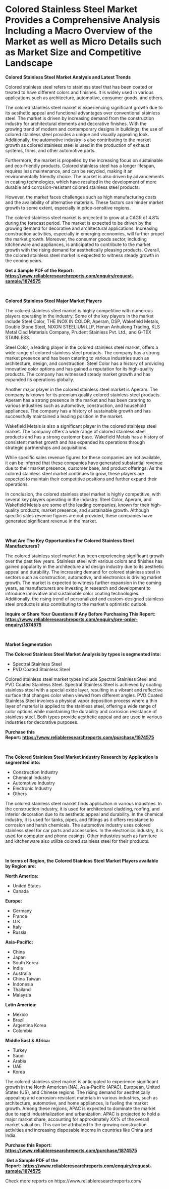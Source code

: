 <p><h1>Colored Stainless Steel Market Provides a Comprehensive Analysis Including a Macro Overview of the Market as well as Micro Details such as Market Size and Competitive Landscape</h1></p><p><strong>Colored Stainless Steel Market Analysis and Latest Trends</strong></p>
<p><p>Colored stainless steel refers to stainless steel that has been coated or treated to have different colors and finishes. It is widely used in various applications such as architecture, automotive, consumer goods, and others.</p><p>The colored stainless steel market is experiencing significant growth due to its aesthetic appeal and functional advantages over conventional stainless steel. The market is driven by increasing demand from the construction industry for architectural elements and decorative finishes. With the growing trend of modern and contemporary designs in buildings, the use of colored stainless steel provides a unique and visually appealing look. Additionally, the automotive industry is also contributing to the market growth as colored stainless steel is used in the production of exhaust systems, trims, and other automotive parts.</p><p>Furthermore, the market is propelled by the increasing focus on sustainable and eco-friendly products. Colored stainless steel has a longer lifespan, requires less maintenance, and can be recycled, making it an environmentally friendly choice. The market is also driven by advancements in coating technologies, which have resulted in the development of more durable and corrosion-resistant colored stainless steel products.</p><p>However, the market faces challenges such as high manufacturing costs and the availability of alternative materials. These factors can hinder market growth to some extent, especially in price-sensitive regions.</p><p>The colored stainless steel market is projected to grow at a CAGR of 4.8% during the forecast period. The market is expected to be driven by the growing demand for decorative and architectural applications. Increasing construction activities, especially in emerging economies, will further propel the market growth. Moreover, the consumer goods sector, including kitchenware and appliances, is anticipated to contribute to the market growth with the rising demand for aesthetically pleasing products. Overall, the colored stainless steel market is expected to witness steady growth in the coming years.</p></p>
<p><strong>Get a Sample PDF of the Report:&nbsp; <a href="https://www.reliableresearchreports.com/enquiry/request-sample/1874575">https://www.reliableresearchreports.com/enquiry/request-sample/1874575</a></strong></p>
<p>&nbsp;</p>
<p><strong>Colored Stainless Steel Major Market Players</strong></p>
<p><p>The colored stainless steel market is highly competitive with numerous players operating in the industry. Some of the key players in the market include Steel Color, THE INOX IN COLOR, Aperam, DSP, Wakefield Metals, Double Stone Steel, NIXON STEELIUM LLP, Henan Anhuilong Trading, KLS Metal Clad Materials Company, Prudent Stainless Pvt. Ltd., and G-TEX STAINLESS.</p><p>Steel Color, a leading player in the colored stainless steel market, offers a wide range of colored stainless steel products. The company has a strong market presence and has been catering to various industries such as architecture, design, and construction. Steel Color has a history of providing innovative color options and has gained a reputation for its high-quality products. The company has witnessed steady market growth and has expanded its operations globally.</p><p>Another major player in the colored stainless steel market is Aperam. The company is known for its premium quality colored stainless steel products. Aperam has a strong presence in the market and has been catering to various industries such as automotive, construction, and household appliances. The company has a history of sustainable growth and has successfully maintained a leading position in the market.</p><p>Wakefield Metals is also a significant player in the colored stainless steel market. The company offers a wide range of colored stainless steel products and has a strong customer base. Wakefield Metals has a history of consistent market growth and has expanded its operations through strategic partnerships and acquisitions.</p><p>While specific sales revenue figures for these companies are not available, it can be inferred that these companies have generated substantial revenue due to their market presence, customer base, and product offerings. As the colored stainless steel market continues to grow, these players are expected to maintain their competitive positions and further expand their operations.</p><p>In conclusion, the colored stainless steel market is highly competitive, with several key players operating in the industry. Steel Color, Aperam, and Wakefield Metals are some of the leading companies, known for their high-quality products, market presence, and sustainable growth. Although specific sales revenue figures are not provided, these companies have generated significant revenue in the market.</p></p>
<p>&nbsp;</p>
<p><strong>What Are The Key Opportunities For Colored Stainless Steel Manufacturers?</strong></p>
<p><p>The colored stainless steel market has been experiencing significant growth over the past few years. Stainless steel with various colors and finishes has gained popularity in the architecture and design industry due to its aesthetic appeal and durability. The increasing demand for colored stainless steel in sectors such as construction, automotive, and electronics is driving market growth. The market is expected to witness further expansion in the coming years, as manufacturers are investing in research and development to introduce innovative and sustainable color coating technologies. Additionally, the rising trend of personalized and custom-designed stainless steel products is also contributing to the market's optimistic outlook.</p></p>
<p><strong>Inquire or Share Your Questions If Any Before Purchasing This Report: <a href="https://www.reliableresearchreports.com/enquiry/pre-order-enquiry/1874575">https://www.reliableresearchreports.com/enquiry/pre-order-enquiry/1874575</a></strong></p>
<p>&nbsp;</p>
<p><strong>Market Segmentation</strong></p>
<p><strong>The Colored Stainless Steel Market Analysis by types is segmented into:</strong></p>
<p><ul><li>Spectral Stainless Steel</li><li>PVD Coated Stainless Steel</li></ul></p>
<p><p>Colored stainless steel market types include Spectral Stainless Steel and PVD Coated Stainless Steel. Spectral Stainless Steel is achieved by coating stainless steel with a special oxide layer, resulting in a vibrant and reflective surface that changes color when viewed from different angles. PVD Coated Stainless Steel involves a physical vapor deposition process where a thin layer of material is applied to the stainless steel, offering a wide range of color options while maintaining the durability and corrosion resistance of stainless steel. Both types provide aesthetic appeal and are used in various industries for decorative purposes.</p></p>
<p><strong>Purchase this Report:&nbsp;<a href="https://www.reliableresearchreports.com/purchase/1874575">https://www.reliableresearchreports.com/purchase/1874575</a></strong></p>
<p>&nbsp;</p>
<p><strong>The Colored Stainless Steel Market Industry Research by Application is segmented into:</strong></p>
<p><ul><li>Construction Industry</li><li>Chemical Industry</li><li>Automotive Industry</li><li>Electronic Industry</li><li>Others</li></ul></p>
<p><p>The colored stainless steel market finds application in various industries. In the construction industry, it is used for architectural cladding, roofing, and interior decoration due to its aesthetic appeal and durability. In the chemical industry, it is used for tanks, pipes, and fittings as it offers resistance to corrosion and harsh chemicals. The automotive industry uses colored stainless steel for car parts and accessories. In the electronics industry, it is used for computer and phone casings. Other industries such as furniture and kitchenware also utilize colored stainless steel for their products.</p></p>
<p>&nbsp;</p>
<p><strong>In terms of Region, the Colored Stainless Steel Market Players available by Region are:</strong></p>
<p>
    <p> <strong> North America: </strong>
        <ul>
            <li>United States</li>
            <li>Canada</li>
        </ul>
        </p> 
    <p> <strong> Europe: </strong>
        <ul>
            <li>Germany</li>
            <li>France</li>
            <li>U.K.</li>
            <li>Italy</li>
            <li>Russia</li>
        </ul>
        </p> 
    <p> <strong> Asia-Pacific: </strong>
        <ul>
            <li>China</li>
            <li>Japan</li>
            <li>South Korea</li>
            <li>India</li>
            <li>Australia</li>
            <li>China Taiwan</li>
            <li>Indonesia</li>
            <li>Thailand</li>
            <li>Malaysia</li>
        </ul>
        </p> 
    <p> <strong> Latin America: </strong>
        <ul>
            <li>Mexico</li>
            <li>Brazil</li>
            <li>Argentina Korea</li>
            <li>Colombia</li>
        </ul>
        </p> 
    <p> <strong> Middle East & Africa: </strong>
        <ul>
            <li>Turkey</li>
            <li>Saudi</li>
            <li>Arabia</li>
            <li>UAE</li>
            <li>Korea</li>
        </ul>
    </p>
    </p>
<p><p>The colored stainless steel market is anticipated to experience significant growth in the North American (NA), Asia-Pacific (APAC), European, United States (US), and Chinese regions. The rising demand for aesthetically appealing and corrosion-resistant materials in various industries, such as architecture, automotive, and home appliances, is fueling the market growth. Among these regions, APAC is expected to dominate the market due to rapid industrialization and urbanization. APAC is projected to hold a major market share, accounting for approximately XX% of the overall market valuation. This can be attributed to the growing construction activities and increasing disposable income in countries like China and India.</p></p>
<p><strong>Purchase this Report: <a href="https://www.reliableresearchreports.com/purchase/1874575">https://www.reliableresearchreports.com/purchase/1874575</a></strong></p>
<p>&nbsp;<strong>Get a Sample PDF of the Report:&nbsp;&nbsp;<a href="https://www.reliableresearchreports.com/enquiry/request-sample/1874575">https://www.reliableresearchreports.com/enquiry/request-sample/1874575</a></strong></p>
<p><strong></strong></p>
<p>Check more reports on https://www.reliableresearchreports.com/</p>